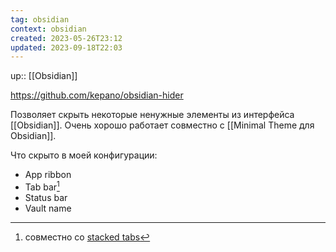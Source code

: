 ```yaml
---
tag: obsidian
context: obsidian
created: 2023-05-26T23:12
updated: 2023-09-18T22:03
---
```

up:: [[Obsidian]]

https://github.com/kepano/obsidian-hider

Позволяет скрыть некоторые ненужные элементы из интерфейса [[Obsidian]]. Очень хорошо работает совместно с [[Minimal Theme для Obsidian]].

Что скрыто в моей конфигурации:
- App ribbon
- Tab bar[^1]
- Status bar
- Vault name

[^1]: совместно со [stacked tabs](https://help.obsidian.md/User+interface/Use+tabs+in+Obsidian#Stack+tab+groups)
